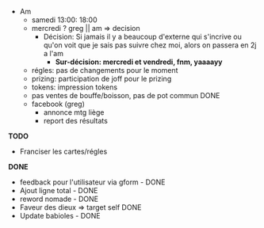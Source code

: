 - Am
  - samedi 13:00: 18:00
  - mercredi ? greg || am => decision
    - Décision: Si jamais il y a beaucoup d'externe qui s'incrive ou qu'on voit que je sais pas suivre chez moi, alors on passera en 2j a l'am
      - **Sur-décision: mercredi et vendredi, fnm, yaaaayy**
  - régles:  pas de changements pour le moment
  - prizing: participation de joff pour le prizing
  - tokens: impression tokens
  - pas ventes de bouffe/boisson, pas de pot commun DONE
  - facebook  (greg)
    - annonce mtg liège
    - report des résultats

**TODO**

- Franciser les cartes/régles

**DONE**

- feedback pour l'utilisateur via gform - DONE
- Ajout ligne total - DONE
- reword nomade - DONE
- Faveur des dieux => target self DONE
- Update babioles - DONE